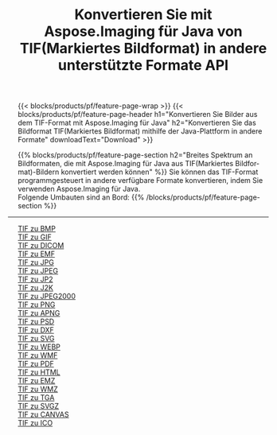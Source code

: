 ﻿---
title: Konvertieren Sie mit Aspose.Imaging für Java von TIF(Markiertes Bildformat) in andere unterstützte Formate API 
weight: 3920
url: /de/java/conversion/from/tif 
lang: de
langdirlevel: 2
locales: zh-hans,ja,it,ru,de,es,fr,nl,id,lt,pl,pt,vi,tr,ko,zh-hant,ar,hi,th,sv,cs,uk,he
description: Aspose.Imaging kann mithilfe der Java-Plattform problemlos von TIF(Markiertes Bildformat) in andere Formate konvertieren
---

{{< blocks/products/pf/feature-page-wrap >}}
{{< blocks/products/pf/feature-page-header h1="Konvertieren Sie Bilder aus dem TIF-Format mit Aspose.Imaging für Java" h2="Konvertieren Sie das Bildformat TIF(Markiertes Bildformat) mithilfe der Java-Plattform in andere Formate" downloadText="Download" >}}


{{% blocks/products/pf/feature-page-section  h2="Breites Spektrum an Bildformaten, die mit Aspose.Imaging für Java aus TIF(Markiertes Bildformat)-Bildern konvertiert werden können" %}}
Sie können das TIF-Format programmgesteuert in andere verfügbare Formate konvertieren, indem Sie verwenden
Aspose.Imaging für Java. 
<br/>
Folgende Umbauten sind an Bord:
{{% /blocks/products/pf/feature-page-section %}}
<div class="container-fluid productfamilypage bg-gray">
    <div class="convertypes bg-gray agp-content section">
        <div class="container">
		<hr style="margin-left:-20px;"/>
		<div class="row other-converters">
		    <div class='col-md-2 other-converter remove-lp remove-rp'><a href="/imaging/de/java/conversion/tif-to-bmp" >TIF zu BMP</a></div><div class='col-md-2 other-converter remove-lp remove-rp'><a href="/imaging/de/java/conversion/tif-to-gif" >TIF zu GIF</a></div><div class='col-md-2 other-converter remove-lp remove-rp'><a href="/imaging/de/java/conversion/tif-to-dicom" >TIF zu DICOM</a></div><div class='col-md-2 other-converter remove-lp remove-rp'><a href="/imaging/de/java/conversion/tif-to-emf" >TIF zu EMF</a></div><div class='col-md-2 other-converter remove-lp remove-rp'><a href="/imaging/de/java/conversion/tif-to-jpg" >TIF zu JPG</a></div><div class='col-md-2 other-converter remove-lp remove-rp'><a href="/imaging/de/java/conversion/tif-to-jpeg" >TIF zu JPEG</a></div><div class='col-md-2 other-converter remove-lp remove-rp'><a href="/imaging/de/java/conversion/tif-to-jp2" >TIF zu JP2</a></div><div class='col-md-2 other-converter remove-lp remove-rp'><a href="/imaging/de/java/conversion/tif-to-j2k" >TIF zu J2K</a></div><div class='col-md-2 other-converter remove-lp remove-rp'><a href="/imaging/de/java/conversion/tif-to-jpeg2000" >TIF zu JPEG2000</a></div><div class='col-md-2 other-converter remove-lp remove-rp'><a href="/imaging/de/java/conversion/tif-to-png" >TIF zu PNG</a></div><div class='col-md-2 other-converter remove-lp remove-rp'><a href="/imaging/de/java/conversion/tif-to-apng" >TIF zu APNG</a></div><div class='col-md-2 other-converter remove-lp remove-rp'><a href="/imaging/de/java/conversion/tif-to-psd" >TIF zu PSD</a></div><div class='col-md-2 other-converter remove-lp remove-rp'><a href="/imaging/de/java/conversion/tif-to-dxf" >TIF zu DXF</a></div><div class='col-md-2 other-converter remove-lp remove-rp'><a href="/imaging/de/java/conversion/tif-to-svg" >TIF zu SVG</a></div><div class='col-md-2 other-converter remove-lp remove-rp'><a href="/imaging/de/java/conversion/tif-to-webp" >TIF zu WEBP</a></div><div class='col-md-2 other-converter remove-lp remove-rp'><a href="/imaging/de/java/conversion/tif-to-wmf" >TIF zu WMF</a></div><div class='col-md-2 other-converter remove-lp remove-rp'><a href="/imaging/de/java/conversion/tif-to-pdf" >TIF zu PDF</a></div><div class='col-md-2 other-converter remove-lp remove-rp'><a href="/imaging/de/java/conversion/tif-to-html" >TIF zu HTML</a></div><div class='col-md-2 other-converter remove-lp remove-rp'><a href="/imaging/de/java/conversion/tif-to-emz" >TIF zu EMZ</a></div><div class='col-md-2 other-converter remove-lp remove-rp'><a href="/imaging/de/java/conversion/tif-to-wmz" >TIF zu WMZ</a></div><div class='col-md-2 other-converter remove-lp remove-rp'><a href="/imaging/de/java/conversion/tif-to-tga" >TIF zu TGA</a></div><div class='col-md-2 other-converter remove-lp remove-rp'><a href="/imaging/de/java/conversion/tif-to-svgz" >TIF zu SVGZ</a></div><div class='col-md-2 other-converter remove-lp remove-rp'><a href="/imaging/de/java/conversion/tif-to-canvas" >TIF zu CANVAS</a></div><div class='col-md-2 other-converter remove-lp remove-rp'><a href="/imaging/de/java/conversion/tif-to-ico" >TIF zu ICO</a></div>
                </div>
        </div>
    </div>
</div>
<br/>

